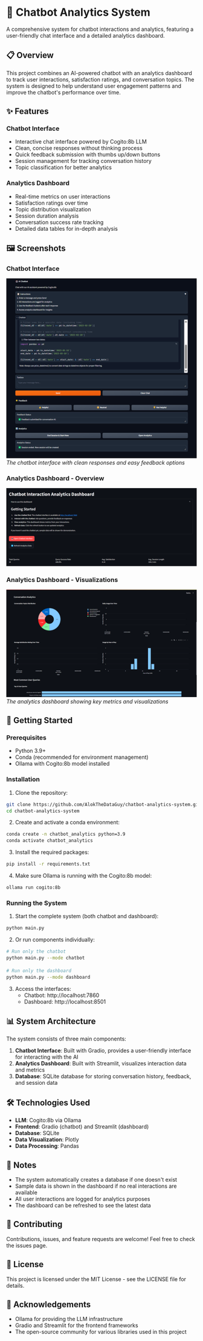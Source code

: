 # 🤖 Chatbot Analytics System

A comprehensive system for chatbot interactions and analytics, featuring a user-friendly chat interface and a detailed analytics dashboard.

## 📋 Overview

This project combines an AI-powered chatbot with an analytics dashboard to track user interactions, satisfaction ratings, and conversation topics. The system is designed to help understand user engagement patterns and improve the chatbot's performance over time.

## ✨ Features

### Chatbot Interface
- Interactive chat interface powered by Cogito:8b LLM
- Clean, concise responses without thinking process
- Quick feedback submission with thumbs up/down buttons
- Session management for tracking conversation history
- Topic classification for better analytics

### Analytics Dashboard
- Real-time metrics on user interactions
- Satisfaction ratings over time
- Topic distribution visualization
- Session duration analysis
- Conversation success rate tracking
- Detailed data tables for in-depth analysis

## 🖼️ Screenshots

### Chatbot Interface
![Chatbot Interface](screenshots/chatbot.png)
*The chatbot interface with clean responses and easy feedback options*

### Analytics Dashboard - Overview
![Analytics Dashboard Overview](screenshots/dashboard_1.png)

### Analytics Dashboard - Visualizations
![Analytics Dashboard Data](screenshots/dashboard_2.png)
*The analytics dashboard showing key metrics and visualizations*

## 🚀 Getting Started

### Prerequisites
- Python 3.9+
- Conda (recommended for environment management)
- Ollama with Cogito:8b model installed

### Installation

1. Clone the repository:
```bash
git clone https://github.com/AlokTheDataGuy/chatbot-analytics-system.git
cd chatbot-analytics-system
```

2. Create and activate a conda environment:
```bash
conda create -n chatbot_analytics python=3.9
conda activate chatbot_analytics
```

3. Install the required packages:
```bash
pip install -r requirements.txt
```

4. Make sure Ollama is running with the Cogito:8b model:
```bash
ollama run cogito:8b
```

### Running the System

1. Start the complete system (both chatbot and dashboard):
```bash
python main.py
```

2. Or run components individually:
```bash
# Run only the chatbot
python main.py --mode chatbot

# Run only the dashboard
python main.py --mode dashboard
```

3. Access the interfaces:
   - Chatbot: http://localhost:7860
   - Dashboard: http://localhost:8501

## 📊 System Architecture

The system consists of three main components:

1. **Chatbot Interface**: Built with Gradio, provides a user-friendly interface for interacting with the AI
2. **Analytics Dashboard**: Built with Streamlit, visualizes interaction data and metrics
3. **Database**: SQLite database for storing conversation history, feedback, and session data

## 🛠️ Technologies Used

- **LLM**: Cogito:8b via Ollama
- **Frontend**: Gradio (chatbot) and Streamlit (dashboard)
- **Database**: SQLite
- **Data Visualization**: Plotly
- **Data Processing**: Pandas

## 📝 Notes

- The system automatically creates a database if one doesn't exist
- Sample data is shown in the dashboard if no real interactions are available
- All user interactions are logged for analytics purposes
- The dashboard can be refreshed to see the latest data

## 🤝 Contributing

Contributions, issues, and feature requests are welcome! Feel free to check the issues page.

## 📄 License

This project is licensed under the MIT License - see the LICENSE file for details.

## 🙏 Acknowledgements

- Ollama for providing the LLM infrastructure
- Gradio and Streamlit for the frontend frameworks
- The open-source community for various libraries used in this project
